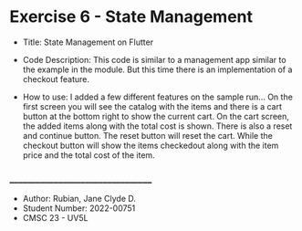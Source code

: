 # Exercise 6 - State Management

+ Title:  State Management on Flutter

+ Code Description: This code is similar to a management app similar to the example in the module. But this time there is an implementation of a checkout feature.

+ How to use: I added a few different features on the sample run... On the first screen you will see the catalog with the items and there is a cart button at the bottom right to show the current cart. On the cart screen, the added items along with the total cost is shown. There is also a reset and continue button. The reset button will reset the cart. While the checkout button will show the items checkedout along with the item price and the total cost of the item.

### ________________________________

+ Author: Rubian, Jane Clyde D.
+ Student Number: 2022-00751
+ CMSC 23 - UV5L